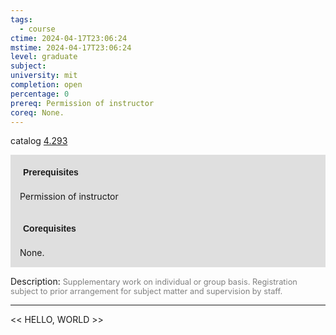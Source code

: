```yaml
---
tags:
  - course
ctime: 2024-04-17T23:06:24
mstime: 2024-04-17T23:06:24
level: graduate
subject: 
university: mit
completion: open
percentage: 0
prereq: Permission of instructor
coreq: None.
---
```


catalog [4.293](http://student.mit.edu/catalog/m4b.html#4.293)

<span style="display: block; padding: 15px; background-color: rgb(100, 100, 100, 0.2);"><font id="m_prereq3072_0" style="display: block; font-family: Arial, sans-serif; font-weight: bold; padding: 5px">Prerequisites</font><br><span id="prereq3072_0">Permission of instructor</span></span>
<span style="display: block; padding: 15px; background-color: rgb(100, 100, 100, 0.2);"><font id="m_coreq3072_0" style="display: block; font-family: Arial, sans-serif; font-weight: bold; padding: 5px">Corequisites</font><br><span id="coreq3072_0">None.</span></span>

<font style="">Description:</font>
<font style="color: grey; font-size: 0.8rem;">Supplementary work on individual or group basis. Registration subject to prior arrangement for subject matter and supervision by staff.</font>



---

<< HELLO, WORLD >>
